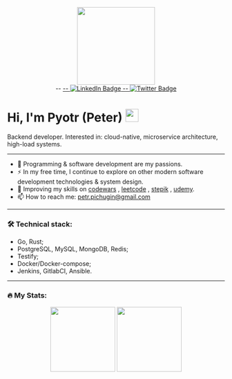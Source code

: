 <div id="header" align="center">
  <img src="https://media.giphy.com/media/dJwT5rggHLqjWAcC0e/giphy.gif" width="180"/>
</div>

<div id="badges" align="center">
  -- <a href="https://www.linkedin.com/in/petr-pichugin/" target="_blank">
  --  <img src="https://img.shields.io/badge/LinkedIn-blue?style=for-the-badge&logo=linkedin&logoColor=white" alt="LinkedIn Badge"/>
  -- </a>
  <a href="https://twitter.com/PPichugin" target="_blank">
    <img src="https://img.shields.io/badge/Twitter-blue?style=for-the-badge&logo=twitter&logoColor=white" alt="Twitter Badge"/>
  </a>
</div>
<div align="center">
<img src="https://komarev.com/ghpvc/?username=ppichugin&style=flat-square&color=blue" alt=""/>
</div>

<h1>
  Hi, I'm Pyotr (Peter) 
  <img src="https://media.giphy.com/media/hvRJCLFzcasrR4ia7z/giphy.gif" width="30" height="30"/>
</h1>

Backend developer. Interested in: cloud-native, microservice architecture, high-load systems.

---

- 💖 Programming & software development are my passions.
- ⚡ In my free time, I continue to explore on other modern software development technologies & system design.
- 👀 Improving my skills on <a href="https://www.codewars.com/users/ppichugin" target="_blank">codewars</a>
  , <a href="https://leetcode.com/ppichugin/" target="_blank">leetcode</a>
  , <a href="https://stepik.org/users/493059959" target="_blank">stepik</a>
  , <a href="https://www.udemy.com/user/petr-pichugin/" target="_blank">udemy</a>.
- 📫 How to reach me: [petr.pichugin@gmail.com](mailto:petr.pichugin@gmail.com)

---

### 🛠️ Technical stack:

- Go, Rust;
- PostgreSQL, MySQL, MongoDB, Redis;
- Testify;
- Docker/Docker-compose;
- Jenkins, GitlabCI, Ansible.

---

### 🔥 My Stats:

<p align='center'>
   <a href="https://github-readme-stats-git-masterrstaa-rickstaa.vercel.app/api/top-langs/?username=ppichugin&layout=compact&theme=vision-friendly-white" target="_blank">
       <img height=150 src="https://github-readme-stats-git-masterrstaa-rickstaa.vercel.app/api/top-langs/?username=ppichugin&layout=compact&theme=vision-friendly-white"/></a>
   <a href="https://github.com/ppichugin/github-readme-stats" target="_blank">
       <img height=150 src="https://github-readme-stats-git-masterrstaa-rickstaa.vercel.app/api?username=ppichugin&hide=prs,issues&layout=compact&theme=vision-friendly-white&show_icons=true"/></a>
</p>
